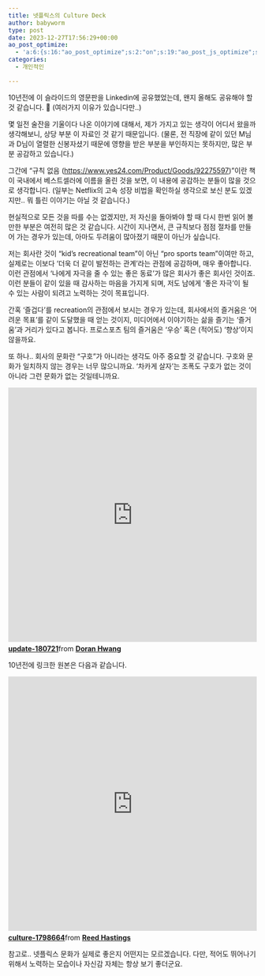 ```yaml
---
title: 넷플릭스의 Culture Deck
author: babyworm
type: post
date: 2023-12-27T17:56:29+00:00
ao_post_optimize:
  - 'a:6:{s:16:"ao_post_optimize";s:2:"on";s:19:"ao_post_js_optimize";s:2:"on";s:20:"ao_post_css_optimize";s:2:"on";s:12:"ao_post_ccss";s:2:"on";s:16:"ao_post_lazyload";s:2:"on";s:15:"ao_post_preload";s:0:"";}'
categories:
  - 개인적인

---
```

10년전에 이 슬라이드의 영문판을 Linkedin에 공유했었는데, 왠지 올해도 공유해야 할 것 같습니다. 🙂 (여러가지 이유가 있습니다만..)<br>
  
몇 일전 술잔을 기울이다 나온 이야기에 대해서, 제가 가지고 있는 생각이 어디서 왔을까 생각해보니, 상당 부분 이 자료인 것 같기 때문입니다. (물론, 전 직장에 같이 있던 M님과 D님이 열렬한 신봉자셨기 때문에 영향을 받은 부분을 부인하지는 못하지만, 많은 부분 공감하고 있습니다.)<br>
  
그간에 “규칙 없음 (<https://www.yes24.com/Product/Goods/92275597>)”이란 책이 국내에서 베스트셀러에 이름을 올린 것을 보면, 이 내용에 공감하는 분들이 많을 것으로 생각합니다. (일부는 Netflix의 고속 성장 비법을 확인하실 생각으로 보신 분도 있겠지만.. 뭐 틀린 이야기는 아닐 것 같습니다.)<br>
  
  
현실적으로 모든 것을 따를 수는 없겠지만, 저 자신을 돌아봐야 할 때 다시 한번 읽어 볼만한 부분은 여전히 많은 것 같습니다. 시간이 지나면서, 큰 규칙보다 점점 절차를 만들어 가는 경우가 있는데, 아마도 두려움이 많아졌기 때문이 아닌가 싶습니다. 

저는 회사란 것이 “kid’s recreational team”이 아닌 “pro sports team”이여만 하고, 실제로는 이보다 ‘더욱 더 같이 발전하는 관계’라는 관점에 공감하며, 매우 좋아합니다. 이런 관점에서 ‘나에게 자극을 줄 수 있는 좋은 동료’가 많은 회사가 좋은 회사인 것이죠. 이런 분들이 같이 있을 때 감사하는 마음을 가지게 되며, 저도 남에게 ‘좋은 자극’이 될 수 있는 사람이 되려고 노력하는 것이 목표입니다.

간혹 ‘즐겁다’를 recreation의 관점에서 보시는 경우가 있는데, 회사에서의 즐거움은 ‘어려운 목표’를 같이 도달했을 때 얻는 것이지, 미디어에서 이야기하는 삶을 즐기는 ‘즐거움’과 거리가 있다고 봅니다. 프로스포츠 팀의 즐거움은 ‘우승’ 혹은 (적어도) ‘향상’이지 않을까요. 

또 하나.. 회사의 문화란 “구호”가 아니라는 생각도 아주 중요할 것 같습니다. 구호와 문화가 일치하지 않는 경우는 너무 많으니까요. ‘차카게 살자’는 조폭도 구호가 없는 것이 아니라 그런 문화가 없는 것일테니까요.<br>

<iframe src="https://www.slideshare.net/slideshow/embed_code/key/omGgpCjjTtPqai" width="610" height="515"frameborder="0" marginwidth="0" marginheight="0" scrolling="no"style="border: var(--border-1) solid #CCC; border-width:1px; margin-bottom:5px; max-width:100%;"allowfullscreen></iframe><div style="margin-bottom:5px"><strong><a href="https://www.slideshare.net/slideshow/update-180721/106871638" title="update-180721" target="_blank">update-180721</a></strong>from <strong><a href="https://www.slideshare.net/watchncompass" target="_blank">Doran Hwang</a></strong></div>

10년전에 링크한 원본은 다음과 같습니다. 

<iframe src="https://www.slideshare.net/slideshow/embed_code/key/vAdYqTSGuIDFig" width="610" height="515"frameborder="0" marginwidth="0" marginheight="0" scrolling="no"style="border: var(--border-1) solid #CCC; border-width:1px; margin-bottom:5px; max-width:100%;"allowfullscreen></iframe><div style="margin-bottom:5px"><strong><a href="https://www.slideshare.net/slideshow/culture-1798664/1798664" title="culture-1798664" target="_blank">culture-1798664</a></strong>from <strong><a href="https://www.slideshare.net/reed2001" target="_blank">Reed Hastings</a></strong></div>

참고로.. 넷플릭스 문화가 실제로 좋은지 어떤지는 모르겠습니다. 다만, 적어도 뛰어나기 위해서 노력하는 모습이나 자신감 자체는 항상 보기 좋더군요.
